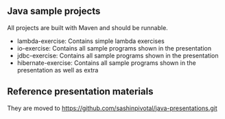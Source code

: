 
## Java sample projects 

All projects are built with Maven and should be runnable.

- lambda-exercise: Contains simple lambda exercises
- io-exercise: Contains all sample programs shown in the presentation
- jdbc-exercise: Contains all sample programs shown in the presentation
- hibernate-exercise: Contains all sample programs shown in the presentation as well as extra

## Reference presentation materials

They are moved to https://github.com/sashinpivotal/java-presentations.git